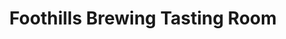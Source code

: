 ---
title: "Foothills Brewing Tasting Room"
url: /winston-salem/foothills-brewing-tasting-room/
shop: Brauerei
---